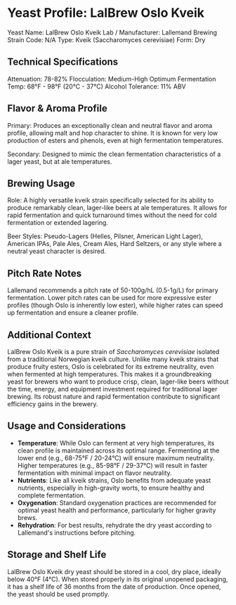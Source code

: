 # Yeast Profile: LalBrew Oslo Kveik

Yeast Name: LalBrew Oslo Kveik
Lab / Manufacturer: Lallemand Brewing
Strain Code: N/A
Type: Kveik (Saccharomyces cerevisiae)
Form: Dry

## Technical Specifications

Attenuation: 78-82%
Flocculation: Medium-High
Optimum Fermentation Temp: 68°F - 98°F (20°C - 37°C)
Alcohol Tolerance: 11% ABV

## Flavor & Aroma Profile

Primary: Produces an exceptionally clean and neutral flavor and aroma profile, allowing malt and hop character to shine. It is known for very low production of esters and phenols, even at high fermentation temperatures.

Secondary: Designed to mimic the clean fermentation characteristics of a lager yeast, but at ale temperatures.

## Brewing Usage

Role: A highly versatile kveik strain specifically selected for its ability to produce remarkably clean, lager-like beers at ale temperatures. It allows for rapid fermentation and quick turnaround times without the need for cold fermentation or extended lagering.

Beer Styles: Pseudo-Lagers (Helles, Pilsner, American Light Lager), American IPAs, Pale Ales, Cream Ales, Hard Seltzers, or any style where a neutral yeast character is desired.

## Pitch Rate Notes

Lallemand recommends a pitch rate of 50-100g/hL (0.5-1g/L) for primary fermentation. Lower pitch rates can be used for more expressive ester profiles (though Oslo is inherently low ester), while higher rates can speed up fermentation and ensure a cleaner profile.

## Additional Context

LalBrew Oslo Kveik is a pure strain of *Saccharomyces cerevisiae* isolated from a traditional Norwegian kveik culture. Unlike many kveik strains that produce fruity esters, Oslo is celebrated for its extreme neutrality, even when fermented at high temperatures. This makes it a groundbreaking yeast for brewers who want to produce crisp, clean, lager-like beers without the time, energy, and equipment investment required for traditional lager brewing. Its robust nature and rapid fermentation contribute to significant efficiency gains in the brewery.

## Usage and Considerations

* **Temperature**: While Oslo can ferment at very high temperatures, its clean profile is maintained across its optimal range. Fermenting at the lower end (e.g., 68-75°F / 20-24°C) will ensure maximum neutrality.  Higher temperatures (e.g., 85-98°F / 29-37°C) will result in faster fermentation with minimal impact on flavor neutrality.
* **Nutrients**: Like all kveik strains, Oslo benefits from adequate yeast nutrients, especially in high-gravity worts, to ensure healthy and complete fermentation.
* **Oxygenation**: Standard oxygenation practices are recommended for optimal yeast health and performance, particularly for higher gravity brews.
* **Rehydration**: For best results, rehydrate the dry yeast according to Lallemand's instructions before pitching.

## Storage and Shelf Life

LalBrew Oslo Kveik dry yeast should be stored in a cool, dry place, ideally below 40°F (4°C). When stored properly in its original unopened packaging, it has a shelf life of 36 months from the date of production. Once opened, the yeast should be used promptly.

